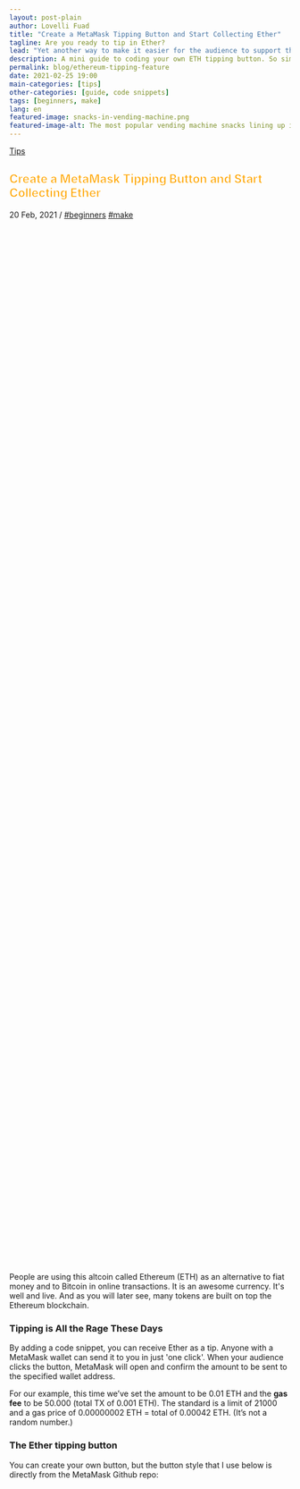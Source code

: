 ```yaml
---
layout: post-plain
author: Lovelli Fuad
title: "Create a MetaMask Tipping Button and Start Collecting Ether"
tagline: Are you ready to tip in Ether?
lead: "Yet another way to make it easier for the audience to support their favourite content creator."
description: A mini guide to coding your own ETH tipping button. So simple it will only take you a bag of chips to complete. 
permalink: blog/ethereum-tipping-feature
date: 2021-02-25 19:00
main-categories: [tips]
other-categories: [guide, code snippets]
tags: [beginners, make]
lang: en
featured-image: snacks-in-vending-machine.png
featured-image-alt: The most popular vending machine snacks lining up inside a vending machine. 
---
```

<!-- Banner coded manually -->
<section class="container mt-10 mb-8">
    <div class="py-20 bg-size-cover bg-position-bottom-center d-flex align-items-end container-fluid" data-bg-src="https://fingertip.top/assets/image/snacks-in-vending-machine.png" style="min-height: 50vh; background-image: url(&quot;https://fingertip.top/assets/image/snacks-in-vending-machine.png&quot;);">
        <div class="container">
            <div class="row align-items-baseline mb-5 ps-xl-4 ps-lg-4 ps-md-4">
            <!-- Display the category -->
                <div class="col-auto">
                  <p class="fs-4 mb-0 text-capitalize" data-aos="fade-down" data-aos-delay="0"><a href="" class="text-light-1">Tips</a></p>
                </div>
            </div>
            <div class="row">
		<div class="col-12 mb-5 col-md-10 col-lg-9">
			<h2 class="display-3 text-light-1 ps-xl-16 px-lg-12 px-md-8 pt-8" style="-webkit-text-fill-color:orange;-webkit-text-stroke-width: 1px;-webkit-text-stroke-color: white;" data-aos="flip-left" data-aos-delay="250">Create a MetaMask Tipping Button and Start Collecting Ether</h2>
		</div>
			<p class="fs-5 text-light-1 text-xl-center text-xxl-center text-lg-center ps-md-8" data-aos="fade-down" data-aos-delay="250">
				<span class="text-light-1" data-aos="fade-down" data-aos-delay="250">20 Feb, 2021</span> /
				<a href="/categories/beginners" class="text-light-1" data-aos="fade-down" data-aos-delay="250">#beginners</a> <a href="/categories/make" class="text-light-1" data-aos="fade-down" data-aos-delay="250">#make</a>
			</p>
            </div>
        </div>
    </div>
</section>
<!-- Content section -->
<section class="bg-bg-3 pb-8">
    <div class="container">
        <div class="row justify-content-center">
            <div class="col-lg-10 col-xl-8 col-xxl-7">
                <p class="pb-8 text-dark-1 fs-2" data-aos="fade-down" data-aos-delay="50">
                    People are using this altcoin called Ethereum (ETH) as an alternative to fiat money and to Bitcoin in online transactions. It is an awesome currency. It's well and live. And as you will later see, many tokens are built on top the Ethereum blockchain.
                </p>
                <h3 class="mb-4 mb-md-8" data-aos="fade-down" data-aos-delay="0">
                    Tipping is All the Rage These Days
                </h3>
                <p class="pb-8 text-dark-1 fs-2" data-aos="fade-down" data-aos-delay="50">
                    By adding a code snippet, you can receive Ether as a tip. Anyone with a MetaMask wallet can send it to you in just 'one click'. When your audience clicks the button, MetaMask will open and confirm the amount to be sent to the specified wallet address.
                </p>
                <p class="pb-8 text-dark-1 fs-2" data-aos="fade-down" data-aos-delay="50">
                    For our example, this time we’ve set the amount to be 0.01 ETH and the <b>gas fee</b> to be 50.000 (total TX of 0.001 ETH). The standard is a limit of 21000 and a gas price of 0.00000002 ETH = total of 0.00042 ETH. (It’s not a random number.)
                </p>
                <h3 class="mb-4 mb-md-8" data-aos="fade-down" data-aos-delay="0">
                    The Ether tipping button
                </h3>
                <p class="pb-8 text-dark-1 fs-2" data-aos="fade-down" data-aos-delay="50">
                    You can create your own button, but the button style that I use below is directly from the MetaMask Github repo:
                </p>
            </div>
            <div class="col-lg-10 col-xl-8 col-xxl-7 pb-8">
                <style>
                    .tip-button{width: 304px;height: 50px;background-size: 100%;background-image: url('/assets/image/3_pay_mm_off.png');cursor: pointer;}
                    .tip-button:hover{background-image:url('/assets/image/3_pay_mm_over.png');}
                    .tip-button:active{background-image:url('/assets/image/3_pay_mm_off.png');}
                </style>
                <div class="tip-button vh-center" data-aos="fade-right" data-aos-delay="50"></div>
                <!-- Metamask Script -->
                <script>
                    var my_address = '0x9f5F4Cf8ed30F04f772B63d02CDB8a9D5732e8BC'
                    var tipButton = document.querySelector('.tip-button')

                    tipButton.addEventListener('click', function() {

                    if (typeof web3 === 'undefined') {
                        return renderMessage('<div class="text-start">You need to install <a class="text-action-4" href="https://metamask.io/"><u>MetaMask</u></a> to use this.
			</a></div>')
                    }

                    else if (typeof typeof web3 !== 'undefined') {
                    // Request account access if needed
                    ethereum.enable().then(function () {
                    // Acccounts now exposed
                    web3.eth.sendTransaction({
                        to: my_address,
                        from: web3.eth.accounts[0],
                        value: web3.toWei('0.01', 'ether'), 
                        gas: 50000,
                    }, function (err, transactionHash) {
                    if (err) return renderMessage('There was a problem!: ' + err.message)

                    // If you get a transactionHash, you can assume it was sent,
                    // or if you want to guarantee it was received, you can poll
                    // for that transaction to be mined first.
                    renderMessage('Thanks for the generosity!!')
                            })
                        });
                        }

                    })

                    function renderMessage (message) {
                        var messageEl = document.querySelector('.message')
                        messageEl.innerHTML = message
                    }
                    </script>
                    <div class="message mt-8"></div>
            </div>
            <div class="col-lg-10 col-xl-8 col-xxl-7">
                <p class="pb-8 text-dark-1 fs-2" data-aos="fade-down" data-aos-delay="50">
                    Try and click it.
                </p>
                <p class="pb-8 text-dark-1 fs-2" data-aos="fade-down" data-aos-delay="50">
                    See what message it gives you.
                </p>
                <p class="pb-8 text-dark-1 fs-2" data-aos="fade-down" data-aos-delay="50">
                    If it says "you need to install MetaMask to use this" you can try installing MetaMask on your browser following <a href="https://metamask.io/download.html" class="text-action-4">this guide</a>, if you want.
                </p>
                <p class="pb-8 text-dark-1 fs-2" data-aos="fade-down" data-aos-delay="50">
                    I'll break down the code used to get a button like that. Please keep in mind that you're free to use the code, as it doesn't belong to me. You don't need my permission to do so, but it'd be really nice if you could link to this post.
                </p>
                <p class="pb-8 text-dark-1 fs-2" data-aos="fade-down" data-aos-delay="50">
                    <b>So, what's in the code?</b>
                </p>
                <p class="pb-5 mb-0 text-dark-1 fs-2" data-aos="fade-down" data-aos-delay="50">
                    A bit of HTML.
                </p>
		    <pre style="font-family:monospace;" class="html4strict mb-0 fs-4" data-aos="fade-right" data-aos-delay="50">		
                    <p class="ps-8 bg-bg-2 mb-0" data-aos="fade-right" data-aos-delay="50">
<span style="color: #009900;">&lt;<span style="color: #000000; font-weight: bold;">div</span> <span style="color: #000066;">class</span><span style="color: #66cc66;">=</span><span style="color: #ff0000;">"tip-button"</span> <span style="color: #000066;">align</span><span style="color: #66cc66;">=</span><span style="color: #ff0000;">"center"</span>&gt;&lt;<span style="color: #66cc66;">/</span><span style="color: #000000; font-weight: bold;">div</span>&gt;</span>
<span style="color: #808080; font-style: italic;">&lt;!-- Metamask Script --&gt;</span>
<span style="color: #009900;">&lt;<span style="color: #000000; font-weight: bold;">div</span> <span style="color: #000066;">class</span><span style="color: #66cc66;">=</span><span style="color: #ff0000;">"message"</span>&gt;&lt;<span style="color: #66cc66;">/</span><span style="color: #000000; font-weight: bold;">div</span>&gt;</span>
		    </p>
		    </pre>
                <p class="pb-8 text-dark-1 fs-2" data-aos="fade-down" data-aos-delay="50">
                    A bit of CSS: insert button.
                </p>
                    <pre class="actionscript mb-0 fs-4" style="font-family:monospace" data-aos="fade-right" data-aos-delay="50">
                    <p class="ps-8 bg-bg-2 mb-0" data-aos="fade-right" data-aos-delay="50">
.<span style="color: #006600;">tip</span>-<span style="color: #0066CC;">button</span> <span style="color: #66cc66;">&#123;</span>
  <span style="color: #0066CC;">width</span>: 250px;
  <span style="color: #0066CC;">height</span>: 40px;
  margin: 10px;
  background-<span style="color: #0066CC;">size</span>: <span style="color: #cc66cc;">100</span><span style="color: #66cc66;">%</span>;
  background-image: <span style="color: #0066CC;">url</span><span style="color: #66cc66;">&#40;</span><span style="color: #ff0000;">'assets/images/3_pay_mm_off.png'</span><span style="color: #66cc66;">&#41;</span>;
  cursor: pointer;
<span style="color: #66cc66;">&#125;</span>
&nbsp;
.<span style="color: #006600;">tip</span>-<span style="color: #0066CC;">button</span>:hover <span style="color: #66cc66;">&#123;</span>
  background-image: <span style="color: #0066CC;">url</span><span style="color: #66cc66;">&#40;</span><span style="color: #ff0000;">'assets/image/3_pay_mm_over.png'</span><span style="color: #66cc66;">&#41;</span>;
<span style="color: #66cc66;">&#125;</span>
&nbsp;
.<span style="color: #006600;">tip</span>-<span style="color: #0066CC;">button</span>:active <span style="color: #66cc66;">&#123;</span>
  background-image: <span style="color: #0066CC;">url</span><span style="color: #66cc66;">&#40;</span><span style="color: #ff0000;">'assets/image/3_pay_mm_off.png'</span><span style="color: #66cc66;">&#41;</span>;
<span style="color: #66cc66;">&#125;</span>
                </p>
                </pre>
	    <p class="py-8 text-dark-1 fs-2" data-aos="fade-down" data-aos-delay="50">
                On an HTML page, the above code goes between the style tags. Just adjust the width and height, depending on the image you're using, or else the image might now show up fully. Change the URL address for the button image to point to the image you want to use.
            </p>
            <p class="pb-8 text-dark-1 fs-2" data-aos="fade-down" data-aos-delay="50">
                And then finally, a bit of JavaScript.
            </p>
	        <pre class="javascript mb-0 fs-4" style="font-family:monospace" data-aos="fade-right">
                <p class="ps-8 bg-bg-2 mb-0" data-aos="fade-right">
<span style="color: #339933;">&lt;!--</span> Metamask Script <span style="color: #339933;">--&gt;</span>
<span style="color: #339933;">&lt;</span>script<span style="color: #339933;">&gt;</span>
<span style="color: #000066; font-weight: bold;">var</span> my_address <span style="color: #339933;">=</span> <span style="color: #3366CC;">'0x9f5F4Cf8ed30F04f772B63d02CDB8a9D5732e8BC'</span>
<span style="color: #000066; font-weight: bold;">var</span> tipButton <span style="color: #339933;">=</span> document.<span style="color: #660066;">querySelector</span><span style="color: #009900;">&#40;</span><span style="color: #3366CC;">'.tip-button'</span><span style="color: #009900;">&#41;</span>
&nbsp;
tipButton.<span style="color: #660066;">addEventListener</span><span style="color: #009900;">&#40;</span><span style="color: #3366CC;">'click'</span><span style="color: #339933;">,</span> <span style="color: #000066; font-weight: bold;">function</span><span style="color: #009900;">&#40;</span><span style="color: #009900;">&#41;</span> <span style="color: #009900;">&#123;</span>
&nbsp;
  <span style="color: #000066; font-weight: bold;">if</span> <span style="color: #009900;">&#40;</span><span style="color: #000066; font-weight: bold;">typeof</span> web3 <span style="color: #339933;">===</span> <span style="color: #3366CC;">'undefined'</span><span style="color: #009900;">&#41;</span> <span style="color: #009900;">&#123;</span>
    <span style="color: #000066; font-weight: bold;">return</span> renderMessage<span style="color: #009900;">&#40;</span><span style="color: #3366CC;">'&lt;div align=&quot;center&quot;&gt;You need to install 
    &lt;a href=&quot;https://metamask.io/&quot;&gt;&lt;u&gt;MetaMask&lt;/u&gt;&lt;/a&gt; 
    to use this.&lt;/a&gt;&lt;/div&gt;'</span><span style="color: #009900;">&#41;</span>
  <span style="color: #009900;">&#125;</span>
&nbsp;
  <span style="color: #000066; font-weight: bold;">else</span> <span style="color: #000066; font-weight: bold;">if</span> <span style="color: #009900;">&#40;</span><span style="color: #000066; font-weight: bold;">typeof</span> <span style="color: #000066; font-weight: bold;">typeof</span> web3 <span style="color: #339933;">!==</span> <span style="color: #3366CC;">'undefined'</span><span style="color: #009900;">&#41;</span> <span style="color: #009900;">&#123;</span>
    <span style="color: #006600; font-style: italic;">// Request account access if needed</span>
    ethereum.<span style="color: #660066;">enable</span><span style="color: #009900;">&#40;</span><span style="color: #009900;">&#41;</span>.<span style="color: #660066;">then</span><span style="color: #009900;">&#40;</span><span style="color: #000066; font-weight: bold;">function</span> <span style="color: #009900;">&#40;</span><span style="color: #009900;">&#41;</span> <span style="color: #009900;">&#123;</span>
      <span style="color: #006600; font-style: italic;">// Acccounts now exposed</span>
      web3.<span style="color: #660066;">eth</span>.<span style="color: #660066;">sendTransaction</span><span style="color: #009900;">&#40;</span><span style="color: #009900;">&#123;</span>
        to<span style="color: #339933;">:</span> my_address<span style="color: #339933;">,</span>
        from<span style="color: #339933;">:</span> web3.<span style="color: #660066;">eth</span>.<span style="color: #660066;">accounts</span><span style="color: #009900;">&#91;</span><span style="color: #CC0000;">0</span><span style="color: #009900;">&#93;</span><span style="color: #339933;">,</span>
        value<span style="color: #339933;">:</span> web3.<span style="color: #660066;">toWei</span><span style="color: #009900;">&#40;</span><span style="color: #3366CC;">'0.01'</span><span style="color: #339933;">,</span> <span style="color: #3366CC;">'ether'</span><span style="color: #009900;">&#41;</span><span style="color: #339933;">,</span> 
        gas<span style="color: #339933;">:</span> <span style="color: #CC0000;">50000</span><span style="color: #339933;">,</span>
      <span style="color: #009900;">&#125;</span><span style="color: #339933;">,</span> <span style="color: #000066; font-weight: bold;">function</span> <span style="color: #009900;">&#40;</span>err<span style="color: #339933;">,</span> transactionHash<span style="color: #009900;">&#41;</span> <span style="color: #009900;">&#123;</span>
   <span style="color: #000066; font-weight: bold;">if</span> <span style="color: #009900;">&#40;</span>err<span style="color: #009900;">&#41;</span> <span style="color: #000066; font-weight: bold;">return</span> renderMessage<span style="color: #009900;">&#40;</span><span style="color: #3366CC;">'There was a problem!: '</span> <span style="color: #339933;">+</span> err.<span style="color: #660066;">message</span><span style="color: #009900;">&#41;</span>
&nbsp;
        <span style="color: #006600; font-style: italic;">// If you get a transaction hash, you can assume it was sent,</span>
        <span style="color: #006600; font-style: italic;">// or if you want to guarantee it was received, you can poll</span>
        <span style="color: #006600; font-style: italic;">// for that transaction to be mined first.</span>
        renderMessage<span style="color: #009900;">&#40;</span><span style="color: #3366CC;">'Thanks for the generosity!!'</span><span style="color: #009900;">&#41;</span>
      <span style="color: #009900;">&#125;</span><span style="color: #009900;">&#41;</span>
    <span style="color: #009900;">&#125;</span><span style="color: #009900;">&#41;</span><span style="color: #339933;">;</span>
  <span style="color: #009900;">&#125;</span>
&nbsp;
<span style="color: #009900;">&#125;</span><span style="color: #009900;">&#41;</span>
&nbsp;
<span style="color: #000066; font-weight: bold;">function</span> renderMessage <span style="color: #009900;">&#40;</span>message<span style="color: #009900;">&#41;</span> <span style="color: #009900;">&#123;</span>
  <span style="color: #000066; font-weight: bold;">var</span> messageEl <span style="color: #339933;">=</span> document.<span style="color: #660066;">querySelector</span><span style="color: #009900;">&#40;</span><span style="color: #3366CC;">'.message'</span><span style="color: #009900;">&#41;</span>
  messageEl.<span style="color: #660066;">innerHTML</span> <span style="color: #339933;">=</span> message
<span style="color: #009900;">&#125;</span>
<span style="color: #339933;">&lt;/</span>script<span style="color: #339933;">&gt;</span>
                </p>
                </pre>
            </div>
        </div>
    </div>
</section>
